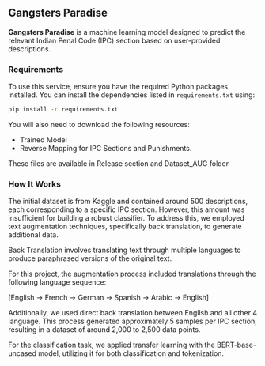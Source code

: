 ## Gangsters Paradise

**Gangsters Paradise** is a machine learning model designed to predict the relevant Indian Penal Code (IPC) section based on user-provided descriptions.

### Requirements

To use this service, ensure you have the required Python packages installed. You can install the dependencies listed in `requirements.txt` using:

```bash
pip install -r requirements.txt
```

You will also need to download the following resources:
* Trained Model
* Reverse Mapping for IPC Sections and Punishments.
  
These files are available in Release section and Dataset_AUG folder 

### How It Works
The initial dataset is from Kaggle and contained around 500 descriptions, each corresponding to a specific IPC section. However, this amount was insufficient for building a robust classifier. To address this, we employed text augmentation techniques, specifically back translation, to generate additional data.

Back Translation involves translating text through multiple languages to produce paraphrased versions of the original text. 

For this project, the augmentation process included translations through the following language sequence:

[English → French → German → Spanish → Arabic → English]

Additionally, we used direct back translation between English and all other 4 language. This process generated approximately 5 samples per IPC section, resulting in a dataset of around 2,000 to 2,500 data points.

For the classification task, we applied transfer learning with the BERT-base-uncased model, utilizing it for both classification and tokenization.
